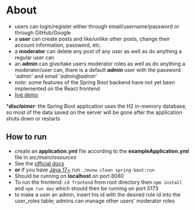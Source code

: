 # About
- users can login/register either through email/username/password or through GitHub/Google
- a **user** can create posts and like/unlike other posts, change their account information, password, etc.
- a **moderator** can delete any post of any user as well as do anything a regular user can
- an **admin** can give/take users moderator roles as well as do anything a moderator/user can, there is a default ***admin*** user with the password '*admin*' and email '*admin@admin*'
- *note*: some features of the Spring Boot backend have not yet been implemented on the React frontend
- [live demo](https://clipchamp.com/watch/R834Jxcb1Lv)


****disclaimer***: the Spring Boot application uses the H2 in-memory database, so most of the data saved on the server will be gone after the application shuts down or restarts

## How to run
- create an **application.yml** file according to the **exampleApplication.yml** file in *src/main/resources*
- See the [official docs](https://docs.spring.io/spring-boot/docs/1.5.16.RELEASE/reference/html/using-boot-running-your-application.html)
- **or** if you have [Java 17+](https://www.oracle.com/java/technologies/downloads/#java17) run `./mvnw clean spring-boot:run`
- Should be running on **localhost** on port 8080
- To run the frontend: `cd frontend` from root directory then `npm install` and `npm run dev` which should then be running on port 5173
- to make a user an admin, insert his id with the desired role id into the user_roles table; admins can manage other users' moderator roles
